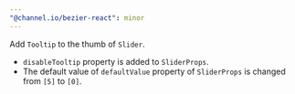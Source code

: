 ```yaml
---
"@channel.io/bezier-react": minor
---
```


Add `Tooltip` to the thumb of `Slider`.

- `disableTooltip` property is added to `SliderProps`.
- The default value of `defaultValue` property of `SliderProps` is changed from `[5]` to `[0]`.
